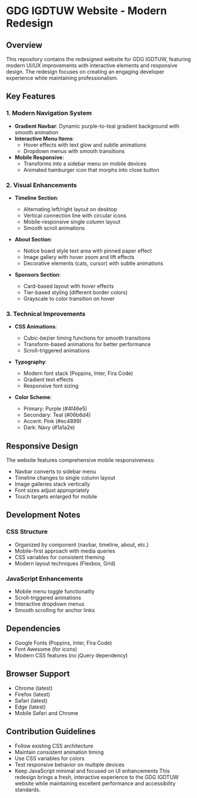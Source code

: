 # GDG IGDTUW Website - Modern Redesign

## Overview

This repository contains the redesigned website for GDG IGDTUW, featuring modern UI/UX improvements with interactive elements and responsive design. The redesign focuses on creating an engaging developer experience while maintaining professionalism.

## Key Features

### 1. Modern Navigation System

- **Gradient Navbar**: Dynamic purple-to-teal gradient background with smooth animation
- **Interactive Menu Items**:
  - Hover effects with text glow and subtle animations
  - Dropdown menus with smooth transitions
- **Mobile Responsive**:
  - Transforms into a sidebar menu on mobile devices
  - Animated hamburger icon that morphs into close button

### 2. Visual Enhancements

- **Timeline Section**:
  - Alternating left/right layout on desktop
  - Vertical connection line with circular icons
  - Mobile-responsive single column layout
  - Smooth scroll animations

- **About Section**:
  - Notice board style text area with pinned paper effect
  - Image gallery with hover zoom and lift effects
  - Decorative elements (cats, cursor) with subtle animations

- **Sponsors Section**:
  - Card-based layout with hover effects
  - Tier-based styling (different border colors)
  - Grayscale to color transition on hover

### 3. Technical Improvements

- **CSS Animations**:
  - Cubic-bezier timing functions for smooth transitions
  - Transform-based animations for better performance
  - Scroll-triggered animations

- **Typography**:
  - Modern font stack (Poppins, Inter, Fira Code)
  - Gradient text effects
  - Responsive font sizing

- **Color Scheme**:
  - Primary: Purple (#4f46e5)
  - Secondary: Teal (#06b6d4)
  - Accent: Pink (#ec4899)
  - Dark: Navy (#1a1a2e)

## Responsive Design

The website features comprehensive mobile responsiveness:

- Navbar converts to sidebar menu
- Timeline changes to single column layout
- Image galleries stack vertically
- Font sizes adjust appropriately
- Touch targets enlarged for mobile

## Development Notes

### CSS Structure

- Organized by component (navbar, timeline, about, etc.)
- Mobile-first approach with media queries
- CSS variables for consistent theming
- Modern layout techniques (Flexbox, Grid)

### JavaScript Enhancements

- Mobile menu toggle functionality
- Scroll-triggered animations
- Interactive dropdown menus
- Smooth scrolling for anchor links

## Dependencies

- Google Fonts (Poppins, Inter, Fira Code)
- Font Awesome (for icons)
- Modern CSS features (no jQuery dependency)

## Browser Support

- Chrome (latest)
- Firefox (latest)
- Safari (latest)
- Edge (latest)
- Mobile Safari and Chrome

## Contribution Guidelines

- Follow existing CSS architecture
- Maintain consistent animation timing
- Use CSS variables for colors
- Test responsive behavior on multiple devices
- Keep JavaScript minimal and focused on UI enhancements
This redesign brings a fresh, interactive experience to the GDG IGDTUW website while maintaining excellent performance and accessibility standards.
